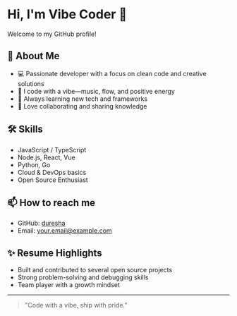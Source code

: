 # Hi, I'm Vibe Coder 👋

Welcome to my GitHub profile!

## 🚀 About Me

- 💻 Passionate developer with a focus on clean code and creative solutions
- 🎵 I code with a vibe—music, flow, and positive energy
- 🌱 Always learning new tech and frameworks
- 🤝 Love collaborating and sharing knowledge

## 🛠️ Skills
- JavaScript / TypeScript
- Node.js, React, Vue
- Python, Go
- Cloud & DevOps basics
- Open Source Enthusiast

## 📫 How to reach me
- GitHub: [duresha](https://github.com/duresha)
- Email: your.email@example.com

## ✨ Resume Highlights
- Built and contributed to several open source projects
- Strong problem-solving and debugging skills
- Team player with a growth mindset

---

> "Code with a vibe, ship with pride."
